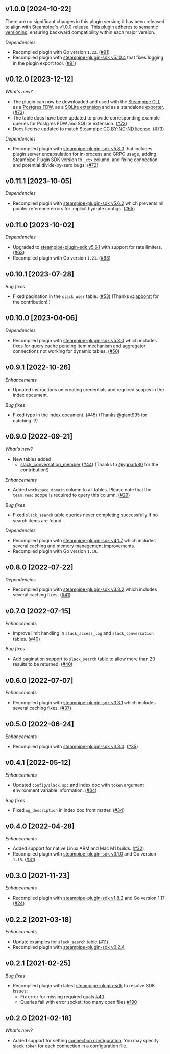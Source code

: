 ## v1.0.0 [2024-10-22]

There are no significant changes in this plugin version; it has been released to align with [Steampipe's v1.0.0](https://steampipe.io/changelog/steampipe-cli-v1-0-0) release. This plugin adheres to [semantic versioning](https://semver.org/#semantic-versioning-specification-semver), ensuring backward compatibility within each major version.

_Dependencies_

- Recompiled plugin with Go version `1.22`. ([#91](https://github.com/turbot/steampipe-plugin-slack/pull/91))
- Recompiled plugin with [steampipe-plugin-sdk v5.10.4](https://github.com/turbot/steampipe-plugin-sdk/blob/develop/CHANGELOG.md#v5104-2024-08-29) that fixes logging in the plugin export tool. ([#91](https://github.com/turbot/steampipe-plugin-slack/pull/91))

## v0.12.0 [2023-12-12]

_What's new?_

- The plugin can now be downloaded and used with the [Steampipe CLI](https://steampipe.io/docs), as a [Postgres FDW](https://steampipe.io/docs/steampipe_postgres/overview), as a [SQLite extension](https://steampipe.io/docs//steampipe_sqlite/overview) and as a standalone [exporter](https://steampipe.io/docs/steampipe_export/overview). ([#73](https://github.com/turbot/steampipe-plugin-slack/pull/73))
- The table docs have been updated to provide corresponding example queries for Postgres FDW and SQLite extension. ([#73](https://github.com/turbot/steampipe-plugin-slack/pull/73))
- Docs license updated to match Steampipe [CC BY-NC-ND license](https://github.com/turbot/steampipe-plugin-slack/blob/main/docs/LICENSE). ([#73](https://github.com/turbot/steampipe-plugin-slack/pull/73))

_Dependencies_

- Recompiled plugin with [steampipe-plugin-sdk v5.8.0](https://github.com/turbot/steampipe-plugin-sdk/blob/main/CHANGELOG.md#v580-2023-12-11) that includes plugin server encapsulation for in-process and GRPC usage, adding Steampipe Plugin SDK version to `_ctx` column, and fixing connection and potential divide-by-zero bugs. ([#72](https://github.com/turbot/steampipe-plugin-slack/pull/72))

## v0.11.1 [2023-10-05]

_Dependencies_

- Recompiled plugin with [steampipe-plugin-sdk v5.6.2](https://github.com/turbot/steampipe-plugin-sdk/blob/main/CHANGELOG.md#v562-2023-10-03) which prevents nil pointer reference errors for implicit hydrate configs. ([#65](https://github.com/turbot/steampipe-plugin-slack/pull/65))

## v0.11.0 [2023-10-02]

_Dependencies_

- Upgraded to [steampipe-plugin-sdk v5.6.1](https://github.com/turbot/steampipe-plugin-sdk/blob/main/CHANGELOG.md#v561-2023-09-29) with support for rate limiters. ([#63](https://github.com/turbot/steampipe-plugin-slack/pull/63))
- Recompiled plugin with Go version `1.21`. ([#63](https://github.com/turbot/steampipe-plugin-slack/pull/63))

## v0.10.1 [2023-07-28]

_Bug fixes_

- Fixed pagination in the `slack_user` table. ([#53](https://github.com/turbot/steampipe-plugin-slack/pull/57)) (Thanks [@japborst](https://github.com/japborst) for the contribution!!)

## v0.10.0 [2023-04-06]

_Dependencies_

- Recompiled plugin with [steampipe-plugin-sdk v5.3.0](https://github.com/turbot/steampipe-plugin-sdk/blob/main/CHANGELOG.md#v530-2023-03-16) which includes fixes for query cache pending item mechanism and aggregator connections not working for dynamic tables. ([#50](https://github.com/turbot/steampipe-plugin-slack/pull/50))

## v0.9.1 [2022-10-26]

_Enhancements_

- Updated instructions on creating credentials and required scopes in the index document.

_Bug fixes_

- Fixed typo in the index document. ([#45](https://github.com/turbot/steampipe-plugin-slack/pull/45)) (Thanks [@giant995](https://github.com/giant995) for catching it!)

## v0.9.0 [2022-09-21]

_What's new?_

- New tables added
  - [slack_conversation_member](https://hub.steampipe.io/plugins/turbot/slack/tables/slack_conversation_member) ([#44](https://github.com/turbot/steampipe-plugin-slack/pull/44)) (Thanks to [@ygpark80](https://github.com/ygpark80) for the contribution!)

_Enhancements_

- Added `workspace_domain` column to all tables. Please note that the `team:read` scope is required to query this column. ([#29](https://github.com/turbot/steampipe-plugin-slack/pull/29))

_Bug fixes_

- Fixed `slack_search` table queries never completing successfully if no search items are found.

_Dependencies_

- Recompiled plugin with [steampipe-plugin-sdk v4.1.7](https://github.com/turbot/steampipe-plugin-sdk/blob/main/CHANGELOG.md#v417-2022-09-08) which includes several caching and memory management improvements.
- Recompiled plugin with Go version `1.19`.

## v0.8.0 [2022-07-22]

_Dependencies_

- Recompiled plugin with [steampipe-plugin-sdk v3.3.2](https://github.com/turbot/steampipe-plugin-sdk/blob/main/CHANGELOG.md#v332--2022-07-11) which includes several caching fixes. ([#41](https://github.com/turbot/steampipe-plugin-slack/pull/41))

## v0.7.0 [2022-07-15]

_Enhancements_

- Improve limit handling in `slack_access_log` and `slack_conversation` tables. ([#40](https://github.com/turbot/steampipe-plugin-slack/pull/40))

_Bug fixes_

- Add pagination support to `slack_search` table to allow more than 20 results to be returned. ([#40](https://github.com/turbot/steampipe-plugin-slack/pull/40))

## v0.6.0 [2022-07-07]

_Enhancements_

- Recompiled plugin with [steampipe-plugin-sdk v3.3.1](https://github.com/turbot/steampipe-plugin-sdk/blob/main/CHANGELOG.md#v331--2022-06-30) which includes several caching fixes. ([#37](https://github.com/turbot/steampipe-plugin-slack/pull/37))

## v0.5.0 [2022-06-24]

_Enhancements_

- Recompiled plugin with [steampipe-plugin-sdk v3.3.0](https://github.com/turbot/steampipe-plugin-sdk/blob/main/CHANGELOG.md#v330--2022-06-22). ([#35](https://github.com/turbot/steampipe-plugin-slack/pull/35))

## v0.4.1 [2022-05-12]

_Enhancements_

- Updated `config/slack.spc` and index doc with `token` argument environment variable information. ([#34](https://github.com/turbot/steampipe-plugin-slack/pull/34))

_Bug fixes_

- Fixed `og_description` in index doc front matter. ([#34](https://github.com/turbot/steampipe-plugin-slack/pull/34))

## v0.4.0 [2022-04-28]

_Enhancements_

- Added support for native Linux ARM and Mac M1 builds. ([#32](https://github.com/turbot/steampipe-plugin-slack/pull/32))
- Recompiled plugin with [steampipe-plugin-sdk v3.1.0](https://github.com/turbot/steampipe-plugin-sdk/blob/main/CHANGELOG.md#v310--2022-03-30) and Go version `1.18`. ([#31](https://github.com/turbot/steampipe-plugin-slack/pull/31))

## v0.3.0 [2021-11-23]

_Enhancements_

- Recompiled plugin with [steampipe-plugin-sdk v1.8.2](https://github.com/turbot/steampipe-plugin-sdk/blob/main/CHANGELOG.md#v182--2021-11-22) and Go version 1.17 ([#24](https://github.com/turbot/steampipe-plugin-slack/pull/24))

## v0.2.2 [2021-03-18]

_Enhancements_

- Update examples for `slack_search` table ([#11](https://github.com/turbot/steampipe-plugin-slack/pull/11))
- Recompiled plugin with [steampipe-plugin-sdk v0.2.4](https://github.com/turbot/steampipe-plugin-sdk/blob/main/CHANGELOG.md#v024-2021-03-16)

## v0.2.1 [2021-02-25]

_Bug fixes_

- Recompiled plugin with latest [steampipe-plugin-sdk](https://github.com/turbot/steampipe-plugin-sdk) to resolve SDK issues:
  - Fix error for missing required quals [#40](https://github.com/turbot/steampipe-plugin-sdk/issues/42).
  - Queries fail with error socket: too many open files [#190](https://github.com/turbot/steampipe/issues/190)

## v0.2.0 [2021-02-18]

_What's new?_

- Added support for setting [connection configuration](https://github.com/turbot/steampipe-plugin-slack/blob/main/docs/index.md#connection-configuration). You may specify slack `token` for each connection in a configuration file.
